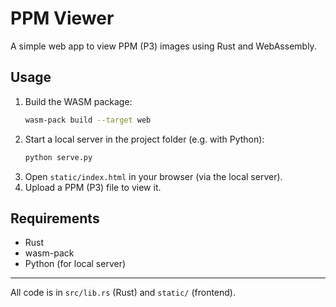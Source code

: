 # PPM Viewer

A simple web app to view PPM (P3) images using Rust and WebAssembly.

## Usage

1. Build the WASM package:
   ```bash
   wasm-pack build --target web
   ```
2. Start a local server in the project folder (e.g. with Python):
   ```bash
   python serve.py
   ```
3. Open `static/index.html` in your browser (via the local server).
4. Upload a PPM (P3) file to view it.

## Requirements

- Rust
- wasm-pack
- Python (for local server)

---

All code is in `src/lib.rs` (Rust) and `static/` (frontend).
